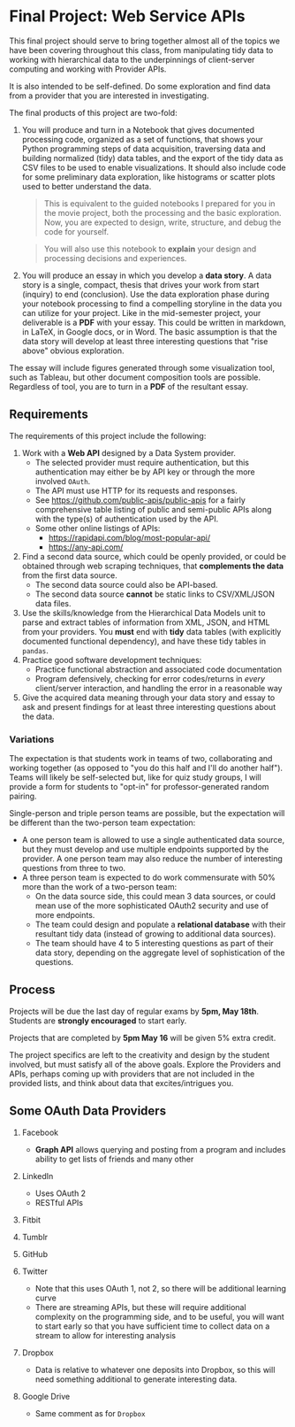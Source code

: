 # Final Project: Web Service APIs

This final project should serve to bring together almost all of the topics we have been covering throughout this class, from manipulating tidy data to working with hierarchical data to the underpinnings of client-server computing and working with Provider APIs.

It is also intended to be self-defined.  Do some exploration and find data from a provider that you are interested in investigating.  

The final products of this project are two-fold:  

1. You will produce and turn in a Notebook that gives documented processing code, organized as a set of functions, that shows your Python programming steps of data acquisition, traversing data and building normalized (tidy) data tables, and the export of the tidy data as CSV files to be used to enable visualizations.  It should also include code for some preliminary data exploration, like histograms or scatter plots used to better understand the data.

    > This is equivalent to the guided notebooks I prepared for you in the movie project, both the processing and the basic exploration.  Now, you are expected to design, write, structure, and debug the code for yourself.  

    > You will also use this notebook to **explain** your design and processing decisions and experiences.

2. You will produce an essay in which you develop a **data story**.  A data story is a single, compact, thesis that drives your work from start
(inquiry) to end (conclusion). Use the data exploration
phase during your notebook processing to find a compelling storyline in the data you can utilize for your project.  Like in the mid-semester project, your deliverable is a **PDF** with your essay.  This could be written in markdown, in LaTeX, in Google docs, or in Word.  The basic assumption is that the data story will develop at least three interesting questions that "rise above" obvious exploration.

The essay will include figures generated through some visualization tool, such as Tableau, but other document composition tools are possible.  Regardless of tool, you are to turn in a **PDF** of the resultant essay.

## Requirements

The requirements of this project include the following:

1. Work with a **Web API** designed by a Data System provider.
   - The selected provider must require authentication, but this authentication may either be by API key or through the more involved `OAuth`.
   - The API must use HTTP for its requests and responses.
   - See https://github.com/public-apis/public-apis for a fairly comprehensive table listing of public and semi-public APIs along with the type(s) of authentication used by the API.
   - Some other online listings of APIs:
       - https://rapidapi.com/blog/most-popular-api/
       - https://any-api.com/
2. Find a second data source, which could be openly provided, or could be obtained through web scraping techniques, that **complements the data** from  the first data source.
    - The second data source could also be API-based.
    - The second data source **cannot** be static links to CSV/XML/JSON data files.
3. Use the skills/knowledge from the Hierarchical Data Models unit to parse and extract tables of information from XML, JSON, and HTML from your providers.  You **must** end with **tidy** data tables (with explicitly documented functional dependency), and have these tidy tables in `pandas`.
4. Practice good software development techniques:
   - Practice functional abstraction and associated code documentation
   - Program defensively, checking for error codes/returns in _every_ client/server interaction, and handling the error in a reasonable way
5. Give the acquired data meaning through your data story and essay to ask and present findings for at least three interesting questions about the data.  

### Variations

The expectation is that students work in teams of two, collaborating and working together (as opposed to "you do this half and I'll do another half").  Teams will likely be self-selected but, like for quiz study groups, I will provide a form for students to "opt-in" for professor-generated random pairing.

Single-person and triple person teams are possible, but the expectation will be different than the two-person team expectation:

- A one person team is allowed to use a single authenticated data source, but they must develop and use multiple endpoints supported by the provider.  A one person team may also reduce the number of interesting questions from three to two.
- A three person team is expected to do work commensurate with 50% more than the work of a two-person team:
    - On the data source side, this could mean 3 data sources, or could mean use of the more sophisticated OAuth2 security and use of more endpoints.
    - The team could design and populate a **relational database** with their resultant tidy data (instead of growing to additional data sources).
    - The team should have 4 to 5 interesting questions as part of their data story, depending on the aggregate level of sophistication of the questions.

## Process

Projects will be due the last day of regular exams by **5pm, May 18th**. Students are **strongly encouraged** to start early.

Projects that are completed by **5pm May 16** will be given 5% extra credit.

The project specifics are left to the creativity and design by the student involved, but must satisfy all of the above goals.  Explore the Providers and APIs, perhaps coming up with providers that are not included in the provided lists, and think about data that excites/intrigues you.

## Some OAuth Data Providers

1. Facebook

   - **Graph API** allows querying and posting from a program and includes ability to get lists of friends and many other
2. LinkedIn
   - Uses OAuth 2
   - RESTful APIs
3. Fitbit
4. Tumblr
5. GitHub
5. Twitter
   - Note that this uses OAuth 1, not 2, so there will be additional learning curve
   - There are streaming APIs, but these will require additional complexity on the programming side, and to be useful, you will want to start early so that you have sufficient time to collect data on a stream to allow for interesting analysis
6. Dropbox
   - Data is relative to whatever one deposits into Dropbox, so this will need something additional to generate interesting data.
7. Google Drive
   - Same comment as for `Dropbox`
